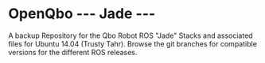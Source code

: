 OpenQbo  --- Jade ---
=======

A backup Repository for the Qbo Robot ROS "Jade" Stacks and associated files for Ubuntu 14.04 (Trusty Tahr). Browse the git branches for compatible versions for the different ROS releases.
